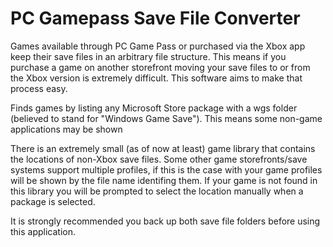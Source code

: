 # PC Gamepass Save File Converter
Games available through PC Game Pass or purchased via the Xbox app keep their save files in an arbitrary file structure. This means if you purchase a game on another storefront moving your save files to or from the Xbox version is extremely difficult. This software aims to make that process easy.

Finds games by listing any Microsoft Store package with a wgs folder (believed to stand for "Windows Game Save"). This means some non-game applications may be shown

There is an extremely small (as of now at least) game library that contains the locations of non-Xbox save files. Some other game storefronts/save systems support multiple profiles, if this is the case with your game profiles will be shown by the file name identifing them. If your game is not found in this library you will be prompted to select the location manually when a package is selected.

It is strongly recommended you back up both save file folders before using this application. 
